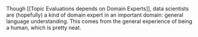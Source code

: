 Though [[Topic Evaluations depends on Domain Experts]], data scientists are (hopefully) a kind of domain expert in an important domain: general language understanding. This comes from the general experience of being a human, which is pretty neat. 